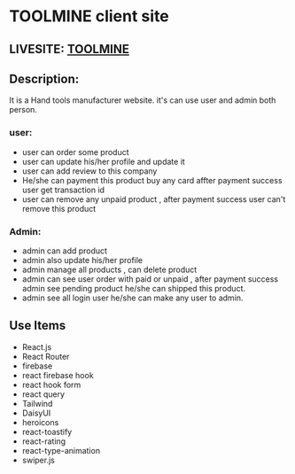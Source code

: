 # TOOLMINE client site

## LIVESITE: [TOOLMINE](https://toolmania-12345.web.app/)

## Description:

It is a Hand tools manufacturer website. it's can use user and admin both person.

### user:

-   user can order some product
-   user can update his/her profile and update it
-   user can add review to this company
-   He/she can payment this product buy any card affter payment success user get transaction id
-   user can remove any unpaid product , after payment success user can't remove this product

### Admin:

-   admin can add product
-   admin also update his/her profile
-   admin manage all products , can delete product
-   admin can see user order with paid or unpaid , after payment success admin see pending product he/she can shipped this product.
-   admin see all login user he/she can make any user to admin.

## Use Items

-   React.js
-   React Router
-   firebase
-   react firebase hook
-   react hook form
-   react query
-   Tailwind
-   DaisyUI
-   heroicons
-   react-toastify
-   react-rating
-   react-type-animation
-   swiper.js
